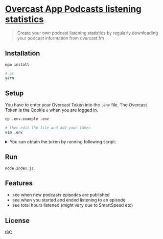 # [Overcast App Podcasts listening statistics](https://github.com/weiland/overcast-stats/)

> Create your own podcast listening statistics by regularly downloading your podcast information from overcast.fm

## Installation

```sh
npm install

# or
yarn
```

## Setup

You have to enter your Overcast Token into the `.env` file.
The Overcast Token is the Cookie `o` when you are logged in.

```sh
cp .env.example .env

# then edit the file and add your token
vim .env
```

<details>
<summary>You can obtain the token by running following script:</summary>

```js
const overcastClient = require('./src/overcast.js');

const main = async () => {

  // your login information
  const data = { email: 'em@il', password: 'password' };

  const client = await overcastClient(data);

  const token = client.getToken(data);
  
  console.log({ token });
};

main().catch(err => console.error(err));

```

</details>

## Run

```command
node index.js
```

## Features

- see when new podcasts episodes are published
- see when you started and ended listening to an episode
- see total hours listened (might vary due to SmartSpeed etc)

## License

ISC
